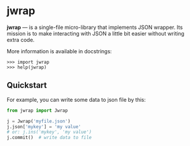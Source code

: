 # jwrap

**jwrap** — is a single-file micro-library that implements JSON wrapper. Its mission is to make interacting with JSON a little bit easier without writing extra code.

More information is available in docstrings:

```
>>> import jwrap
>>> help(jwrap)
```

## Quickstart

For example, you can write some data to json file by this:

```python
from jwrap import Jwrap

j = Jwrap('myfile.json')
j.json['mykey'] = 'my value'
# or: j.ins('mykey', 'my value')
j.commit()  # write data to file
```